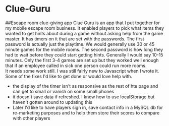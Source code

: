 # Clue-Guru
##Escape room clue-giving app
Clue Guru is an app that I put together for my mobile escape room business.  It enabled players to pick what items they 
wanted to get hints about during a game without asking help from the game master.  It has timers on it that are set with the passwords.
The first password is actually just the playtime.  We would generally use 30 or 45 minute games for the mobile rooms.
The second password is how long they had to wait before they could start getting hints.  Generally I would say 10-15 minutes.
Only the first 3-4 games are set up but they worked well enough that if an employee called in sick one person could run more rooms.  
It needs some work still.  I was still fairly new to Javascript when I wrote it.  Some of the fixes I'd like to get done or would 
love help with.
- the display of the timer isn't as responsive as the rest of hte page and can get to small or vanish on some small phones
- it doesn't save data if refreshed.  I know how to use localStorage but haven't gotten around to updating this 
- Later I'd like to have players sign in, save contact info in a MySQL db for re-marketing purposes and to help them store their
scores to compare with other players
